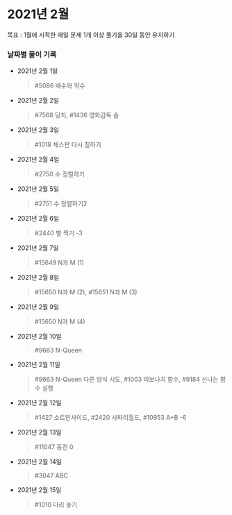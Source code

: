 # 2021년 2월 
목표 : 1월에 시작한 매일 문제 1개 이상 풀기을 30일 동안 유지하기

### 날짜별 풀이 기록

- 2021년 2월 1일
    >\#5086 배수와 약수

- 2021년 2월 2일
    >\#7568 덩치, #1436 영화감독 숌

- 2021년 2월 3일
    >\#1018 체스판 다시 칠하기

- 2021년 2월 4일
    >\#2750 수 정렬하기

- 2021년 2월 5일
    >\#2751 수 정렬하기2

- 2021년 2월 6일
    >\#2440 별 찍기 -3

- 2021년 2월 7일
    >\#15649 N과 M (1)

- 2021년 2월 8일
    >\#15650 N과 M (2), #15651 N과 M (3)

- 2021년 2월 9일
    >\#15650 N과 M (4)
  
- 2021년 2월 10일
    >\#9663 N-Queen

- 2021년 2월 11일
    >\#9663 N-Queen 다른 방식 시도, #1003 피보나치 함수, #9184 신나는 함수 실행
  
- 2021년 2월 12일
    >\#1427 소트인사이드, #2420 사파리월드, #10953 A+B -6
  
- 2021년 2월 13일
    >\#11047 동전 0

- 2021년 2월 14일
    >\#3047 ABC

- 2021년 2월 15일
    >\#1010 다리 놓기